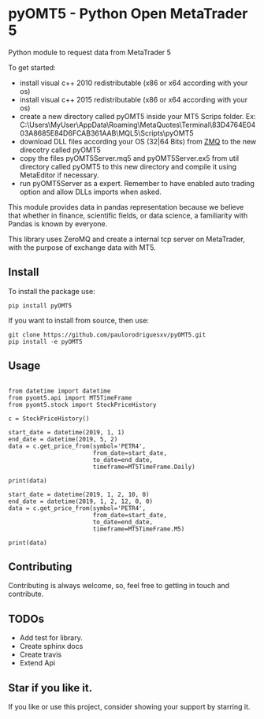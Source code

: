 pyOMT5 - Python Open MetaTrader 5
===================================

Python module to request data from MetaTrader 5

To get started:
- install visual c++ 2010 redistributable (x86 or x64 according with your os) 
- install visual c++ 2015 redistributable (x86 or x64 according with your os) 
- create a new directory called pyOMT5 inside your MT5 Scrips folder. Ex: C:\Users\MyUser\AppData\Roaming\MetaQuotes\Terminal\83D4764E0403A8685E84D6FCAB361AAB\MQL5\Scripts\pyOMT5
- download DLL files according your OS (32|64 Bits) from [ZMQ](https://github.com/dingmaotu/mql-zmq/tree/master/Library/VC2010) to the new direcotry called pyOMT5
- copy the files pyOMT5Server.mq5 and pyOMT5Server.ex5 from util directory called pyOMT5 to this new directory and compile it using MetaEditor if necessary.
- run pyOMT5Server as a expert. Remember to have enabled auto trading option and allow DLLs imports when asked.

This module provides data in pandas representation because we believe that whether in finance, scientific fields, or data science, a familiarity with Pandas is known by everyone.

This library uses ZeroMQ and create a internal tcp server on MetaTrader, with the purpose of exchange data with MT5.


Install
---------
To install the package use:
``` {.sourceCode .bash}
pip install pyOMT5
```

If you want to install from source, then use:
``` {.sourceCode .bash}
git clone https://github.com/paulorodriguesxv/pyOMT5.git
pip install -e pyOMT5
```

Usage
-------
``` {.sourceCode .python}

from datetime import datetime
from pyomt5.api import MT5TimeFrame
from pyomt5.stock import StockPriceHistory

c = StockPriceHistory()

start_date = datetime(2019, 1, 1)
end_date = datetime(2019, 5, 2)
data = c.get_price_from(symbol='PETR4',
                        from_date=start_date,
                        to_date=end_date,
                        timeframe=MT5TimeFrame.Daily)

print(data)

start_date = datetime(2019, 1, 2, 10, 0)
end_date = datetime(2019, 1, 2, 12, 0, 0)
data = c.get_price_from(symbol='PETR4',
                        from_date=start_date,
                        to_date=end_date,
                        timeframe=MT5TimeFrame.M5)

print(data)

```

Contributing
-------------
Contributing is always welcome, so, feel free to getting in touch and contribute.

TODOs
-------------
-   Add test for library.
-   Create sphinx docs
-   Create travis
-   Extend Api
  
Star if you like it.
---------------------
If you like or use this project, consider showing your support by starring it.
